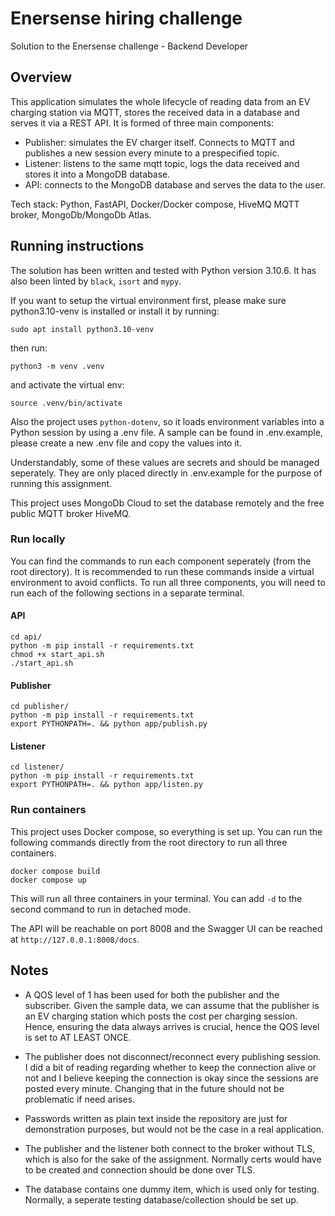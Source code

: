 # Enersense hiring challenge
Solution to the Enersense challenge - Backend Developer

## Overview
This application simulates the whole lifecycle of reading data from an EV charging station via MQTT, stores the received data in a database and serves it via a REST API. It is formed of three main components:

- Publisher: simulates the EV charger itself. Connects to MQTT and publishes a new session every minute to a prespecified topic.
- Listener: listens to the same mqtt topic, logs the data received and stores it into a MongoDB database.
- API: connects to the MongoDB database and serves the data to the user.

Tech stack: Python, FastAPI, Docker/Docker compose, HiveMQ MQTT broker, MongoDb/MongoDb Atlas.

## Running instructions
The solution has been written and tested with Python version 3.10.6. It has also been linted by `black`, `isort` and `mypy`.

If you want to setup the virtual environment first, please make sure python3.10-venv is installed or install it by running:

`sudo apt install python3.10-venv`

then run:

`python3 -m venv .venv`

and activate the virtual env:

`source .venv/bin/activate`

Also the project uses `python-dotenv`, so it loads environment variables into a Python session by using a .env file. A sample can be found in .env.example, please create a new .env file and copy the values into it. 

Understandably, some of these values are secrets and should be managed seperately. They are only placed directly in .env.example for the purpose of running this assignment.

This project uses MongoDb Cloud to set the database remotely and the free public MQTT broker HiveMQ.

### Run locally

You can find the commands to run each component seperately (from the root directory). It is recommended to run these commands inside a virtual environment to avoid conflicts. To run all three components, you will need to run each of the following sections in a separate terminal.

#### API

`cd api/` <br />
`python -m pip install -r requirements.txt` <br />
`chmod +x start_api.sh` <br />
`./start_api.sh`


#### Publisher

`cd publisher/` <br />
`python -m pip install -r requirements.txt` <br />
`export PYTHONPATH=. && python app/publish.py`

#### Listener

`cd listener/` <br />
`python -m pip install -r requirements.txt` <br />
`export PYTHONPATH=. && python app/listen.py`


### Run containers

This project uses Docker compose, so everything is set up. You can run the following commands directly from the root directory to run all three containers.

`docker compose build` <br />
`docker compose up`

This will run all three containers in your terminal. You can add `-d` to the second command to run in detached mode.

The API will be reachable on port 8008 and the Swagger UI can be reached at `http://127.0.0.1:8008/docs`.

## Notes

- A QOS level of 1 has been used for both the publisher and the subscriber. Given the sample data, we can assume that the publisher is an EV charging station which posts the cost per charging session. Hence, ensuring the data always arrives is crucial, hence the QOS level is set to AT LEAST ONCE.

- The publisher does not disconnect/reconnect every publishing session. I did a bit of reading regarding whether to keep the connection alive or not and I believe keeping the connection is okay since the sessions are posted every minute. Changing that in the future should not be problematic if need arises.

- Passwords written as plain text inside the repository are just for demonstration purposes, but would not be the case in a real application.

- The publisher and the listener both connect to the broker without TLS, which is also for the sake of the assignment. Normally certs would have to be created and connection should be done over TLS.

- The database contains one dummy item, which is used only for testing. Normally, a seperate testing database/collection should be set up.
